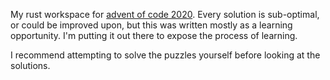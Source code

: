 My rust workspace for [advent of code 2020](https://adventofcode.com/2020). Every solution is sub-optimal, or could be improved upon, but this was written mostly as a learning opportunity. I'm putting it out there to expose the process of learning.

I recommend attempting to solve the puzzles yourself before looking at the solutions.
